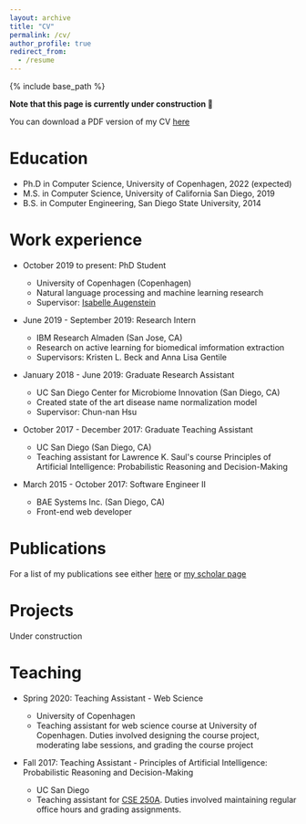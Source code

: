 ```yaml
---
layout: archive
title: "CV"
permalink: /cv/
author_profile: true
redirect_from:
  - /resume
---
```


{% include base_path %}

**Note that this page is currently under construction :hammer:**

You can download a PDF version of my CV [here](/files/Curriculum_Vitae.pdf)

Education
======
* Ph.D in Computer Science, University of Copenhagen, 2022 (expected)
* M.S. in Computer Science, University of California San Diego, 2019
* B.S. in Computer Engineering, San Diego State University, 2014

Work experience
======
* October 2019 to present: PhD Student
  * University of Copenhagen (Copenhagen)
  * Natural language processing and machine learning research
  * Supervisor: [Isabelle Augenstein](https://isabelleaugenstein.github.io/)

* June 2019 - September 2019: Research Intern
  * IBM Research Almaden (San Jose, CA)
  * Research on active learning for biomedical imformation extraction
  * Supervisors: Kristen L. Beck and Anna Lisa Gentile
  
* January 2018 - June 2019: Graduate Research Assistant
  * UC San Diego Center for Microbiome Innovation (San Diego, CA)
  * Created state of the art disease name normalization model
  * Supervisor: Chun-nan Hsu
  
* October 2017 - December 2017: Graduate Teaching Assistant
  * UC San Diego (San Diego, CA)
  * Teaching assistant for Lawrence K. Saul's course Principles of Artificial Intelligence:
Probabilistic Reasoning and Decision-Making

* March 2015 - October 2017: Software Engineer II
  * BAE Systems Inc. (San Diego, CA)
  * Front-end web developer

Publications
======
  For a list of my publications see either [here](/publications) or [my scholar page](https://scholar.google.com/citations?hl=en&user=OGk5UnYAAAAJ)
  
Projects
======
  Under construction
  
Teaching
======
  * Spring 2020: Teaching Assistant - Web Science
    * University of Copenhagen
    * Teaching assistant for web science course at University of Copenhagen. Duties involved designing the course project, moderating labe sessions, and grading the course project
    
  * Fall 2017: Teaching Assistant - Principles of Artificial Intelligence:
Probabilistic Reasoning and Decision-Making
    * UC San Diego
    * Teaching assistant for [CSE 250A](https://cseweb.ucsd.edu/classes/fa17/cse250A-a/). Duties involved maintaining regular office hours and grading assignments.
  
